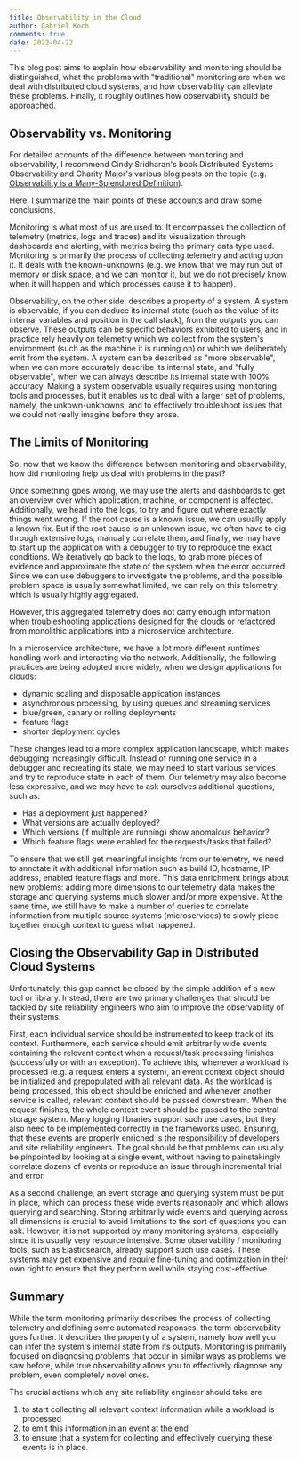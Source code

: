 ```yaml
---
title: Observability in the Cloud
author: Gabriel Koch
comments: true
date: 2022-04-22
---
```


This blog post aims to explain how observability and monitoring should be distinguished, what the problems with "traditional" monitoring are when we deal with distributed cloud systems, and how observability can alleviate these problems.
Finally, it roughly outlines how observability should be approached.

## Observability vs. Monitoring

For detailed accounts of the difference between monitoring and observability, I recommend Cindy Sridharan's book Distributed Systems Observability and Charity Major's various blog posts on the topic (e.g. [Observability is a Many-Splendored Definition](https://charity.wtf/2020/03/03/observability-is-a-many-splendored-thing/)).

Here, I summarize the main points of these accounts and draw some conclusions.

Monitoring is what most of us are used to.
It encompasses the collection of telemetry (metrics, logs and traces) and its visualization through dashboards and alerting, with metrics being the primary data type used.
Monitoring is primarily the process of collecting telemetry and acting upon it.
It deals with the known-unknowns (e.g. we know that we may run out of memory or disk space, and we can monitor it, but we do not precisely know when it will happen and which processes cause it to happen).

Observability, on the other side, describes a property of a system.
A system is observable, if you can deduce its internal state (such as the value of its internal variables and position in the call stack), from the outputs you can observe.
These outputs can be specific behaviors exhibited to users, and in practice rely heavily on telemetry which we collect from the system's environment (such as the machine it is running on) or which we deliberately emit from the system.
A system can be described as "more observable", when we can more accurately describe its internal state, and "fully observable", when we can always describe its internal state with 100% accuracy.
Making a system observable usually requires using monitoring tools and processes, but it enables us to deal with a larger set of problems, namely, the unkown-unknowns, and to effectively troubleshoot issues that we could not really imagine before they arose.

## The Limits of Monitoring

So, now that we know the difference between monitoring and observability, how did monitoring help us deal with problems in the past?

Once something goes wrong, we may use the alerts and dashboards to get an overview over which application, machine, or component is affected.
Additionally, we head into the logs, to try and figure out where exactly things went wrong.
If the root cause is a known issue, we can usually apply a known fix.
But if the root cause is an unknown issue, we often have to dig through extensive logs, manually correlate them, and finally, we may have to start up the application with a debugger to try to reproduce the exact conditions.
We iteratively go back to the logs, to grab more pieces of evidence and approximate the state of the system when the error occurred.
Since we can use debuggers to investigate the problems, and the possible problem space is usually somewhat limited, we can rely on this telemetry, which is usually highly aggregated.

However, this aggregated telemetry does not carry enough information when troubleshooting applications designed for the clouds or refactored from monolithic applications into a microservice architecture.

In a microservice architecture, we have a lot more different runtimes handling work and interacting via the network.
Additionally, the following practices are being adopted more widely, when we design applications for clouds:

- dynamic scaling and disposable application instances
- asynchronous processing, by using queues and streaming services
- blue/green, canary or rolling deployments
- feature flags
- shorter deployment cycles

These changes lead to a more complex application landscape, which makes debugging increasingly difficult.
Instead of running one service in a debugger and recreating its state, we may need to start various services and try to reproduce state in each of them.
Our telemetry may also become less expressive, and we may have to ask ourselves additional questions, such as:

- Has a deployment just happened?
- What versions are actually deployed?
- Which versions (if multiple are running) show anomalous behavior?
- Which feature flags were enabled for the requests/tasks that failed?

To ensure that we still get meaningful insights from our telemetry, we need to annotate it with additional information such as build ID, hostname, IP address, enabled feature flags and more.
This data enrichment brings about new problems: adding more dimensions to our telemetry data makes the storage and querying systems much slower and/or more expensive.
At the same time, we still have to make a number of queries to correlate information from multiple source systems (microservices) to slowly piece together enough context to guess what happened.

## Closing the Observability Gap in Distributed Cloud Systems

Unfortunately, this gap cannot be closed by the simple addition of a new tool or library.
Instead, there are two primary challenges that should be tackled by site reliability engineers who aim to improve the observability of their systems.

First, each individual service should be instrumented to keep track of its context. Furthermore, each service should emit arbitrarily wide events containing the relevant context when a request/task processing finishes (successfully or with an exception).
To achieve this, whenever a workload is processed (e.g. a request enters a system), an event context object should be initialized and prepopulated with all relevant data.
As the workload is being processed, this object should be enriched and whenever another service is called, relevant context should be passed downstream.
When the request finishes, the whole context event should be passed to the central storage system.
Many logging libraries support such use cases, but they also need to be implemented correctly in the frameworks used.
Ensuring, that these events are properly enriched is the responsibility of developers and site reliability engineers.
The goal should be that problems can usually be pinpointed by looking at a single event, without having to painstakingly correlate dozens of events or reproduce an issue through incremental trial and error.

As a second challenge, an event storage and querying system must be put in place, which can process these wide events reasonably and which allows querying and searching.
Storing arbitrarily wide events and querying across all dimensions is crucial to avoid limitations to the sort of questions you can ask. However, it is not supported by many monitoring systems, especially since it is usually very resource intensive.
Some observability / monitoring tools, such as Elasticsearch, already support such use cases.
These systems may get expensive and require fine-tuning and optimization in their own right to ensure that they perform well while staying cost-effective.

## Summary

While the term monitoring primarily describes the process of collecting telemetry and defining some automated responses, the term observability goes further. It describes the property of a system, namely how well you can infer the system's internal state from its outputs.
Monitoring is primarily focused on diagnosing problems that occur in similar ways as problems we saw before, while true observability allows you to effectively diagnose any problem, even completely novel ones.

The crucial actions which any site reliability engineer should take are

1. to start collecting all relevant context information while a workload is processed
1. to emit this information in an event at the end
1. to ensure that a system for collecting and effectively querying these events is in place.
